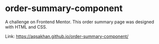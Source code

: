 # order-summary-component
A challenge on Frontend Mentor. This order summary page was designed with HTML and CSS.

Link: https://aqsakhan.github.io/order-summary-component/
